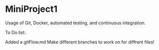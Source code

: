 # MiniProject1
Usage of Git, Docker, automated testing, and continuous integration.

To Do list:

Added a gitFlow.md
Make  different branches to work on for diffrent files!
